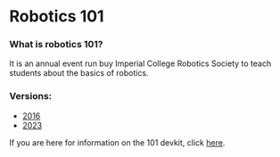 # Robotics 101

### What is robotics 101?
It is an annual event run buy Imperial College Robotics Society to teach students about the basics of robotics.

### Versions:
* [2016](2016/README.md)
* [2023](2023/README.md)


If you are here for information on the 101 devkit, click [here](2023/101%20Devkit%20Board/README.md).